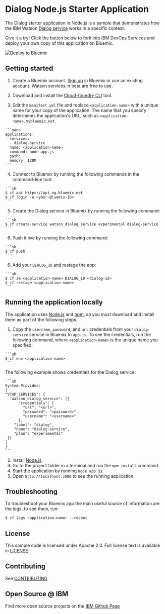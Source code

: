 # Dialog Node.js Starter Application

  The Dialog starter application in Node.js is a sample that demonstrates how the IBM Watson [Dialog service][service_url] works in a specific context.

Give it a try! Click the button below to fork into IBM DevOps Services and deploy your own copy of this application on Bluemix.

[![Deploy to Bluemix](https://bluemix.net/deploy/button.png)](https://bluemix.net/deploy)

## Getting started

  1. Create a Bluemix account. [Sign up][sign_up] in Bluemix or use an existing account. Watson services in beta are free to use.

  2. Download and install the [Cloud-foundry CLI][cloud_foundry] tool.

  3. Edit the `manifest.yml` file and replace `<application-name>` with a unique name for your copy of the application. The name that you specify determines the application's URL, such as `<application-name>.mybluemix.net`.
    
    ```none
    applications:
    - services:
      - dialog-service
      name: <application-name>
      command: node app.js
      path: .
      memory: 128M
    ```
    
  4. Connect to Bluemix by running the following commands in the command-line tool:

    ```sh
    $ cf api https://api.ng.bluemix.net
    $ cf login -u <your-Bluemix-ID>
    ```

  5. Create the Dialog service in Bluemix by running the following command:

    ```sh
    $ cf create-service watson_dialog_service experimental dialog-service
    ```

  6. Push it live by running the following command:

    ```sh
    $ cf push
    ```

  6. Add your `DIALOG_ID` and restage the app:

    ```sh
    $ cf se <application-name> DIALOG_ID <dialog-id>
    $ cf restage <application-name>
    ```


## Running the application locally
  The application uses [Node.js](http://nodejs.org/) and [npm](https://www.npmjs.com/), so you must download and install them as part of the following steps.

  1. Copy the `username`, `password`, and `url` credentials from your `dialog-service` service in Bluemix to `app.js`. To see the credentials, run the following command, where `<application-name>` is the unique name you specified:
    
    ```sh
    $ cf env <application-name>
    ```
   The following example shows credentials for the Dialog service:

    ```sh
    System-Provided:
    {
    "VCAP_SERVICES": {
      "watson_dialog_service": [{
          "credentials": {
            "url": "<url>",
            "password": "<password>",
            "username": "<username>"
          },
        "label": "dialog",
        "name": "dialog-service",
        "plan": "experimental"
     }]
    }
    }
    ```
  
  2. Install [Node.js](http://nodejs.org/).
  3. Go to the project folder in a terminal and run the `npm install` command.
  4. Start the application by running `node app.js`.
  5. Open `http://localhost:3000` to see the running application.

## Troubleshooting

To troubleshoot your Bluemix app the main useful source of information are the logs, to see them, run:

  ```sh
  $ cf logs <application-name> --recent
  ```

## License

  This sample code is licensed under Apache 2.0. Full license text is available in [LICENSE](LICENSE).

## Contributing

  See [CONTRIBUTING](CONTRIBUTING.md).

## Open Source @ IBM
  Find more open source projects on the [IBM Github Page](http://ibm.github.io/)

[cloud_foundry]: https://github.com/cloudfoundry/cli
[sign_up]: https://apps.admin.ibmcloud.com/manage/trial/bluemix.html?cm_mmc=WatsonDeveloperCloud-_-LandingSiteGetStarted-_-x-_-CreateAnAccountOnBluemixCLI
[service_url]: http://www.ibm.com/smarterplanet/us/en/ibmwatson/developercloud/doc/dialog/
